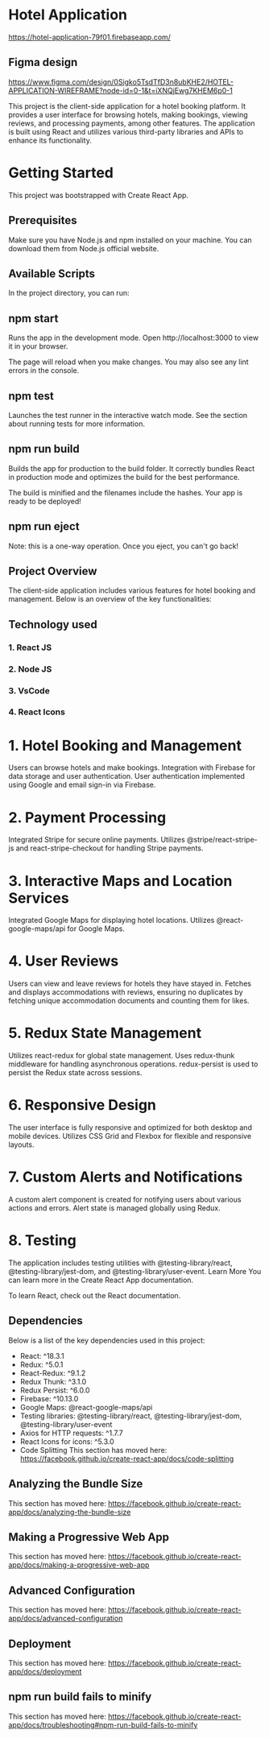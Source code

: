 # Hotel Application
https://hotel-application-79f01.firebaseapp.com/

## Figma design
https://www.figma.com/design/0Sigko5TsdTfD3n8ubKHE2/HOTEL-APPLICATION-WIREFRAME?node-id=0-1&t=iXNQjEwg7KHEM6p0-1

This project is the client-side application for a hotel booking platform. It provides a user interface for browsing hotels, making bookings, viewing reviews, and processing payments, among other features. The application is built using React and utilizes various third-party libraries and APIs to enhance its functionality.

# Getting Started
This project was bootstrapped with Create React App.

## Prerequisites
Make sure you have Node.js and npm installed on your machine. You can download them from Node.js official website.

## Available Scripts
In the project directory, you can run:

## npm start
Runs the app in the development mode.
Open http://localhost:3000 to view it in your browser.

The page will reload when you make changes.
You may also see any lint errors in the console.

## npm test
Launches the test runner in the interactive watch mode.
See the section about running tests for more information.

## npm run build
Builds the app for production to the build folder.
It correctly bundles React in production mode and optimizes the build for the best performance.

The build is minified and the filenames include the hashes.
Your app is ready to be deployed!

## npm run eject
Note: this is a one-way operation. Once you eject, you can't go back!

## Project Overview
The client-side application includes various features for hotel booking and management. Below is an overview of the key functionalities:

## Technology used
### 1. React JS
### 2. Node JS
### 3. VsCode
### 4. React Icons

# 1. Hotel Booking and Management
Users can browse hotels and make bookings.
Integration with Firebase for data storage and user authentication.
User authentication implemented using Google and email sign-in via Firebase.

# 2. Payment Processing
Integrated Stripe for secure online payments.
Utilizes @stripe/react-stripe-js and react-stripe-checkout for handling Stripe payments.

# 3. Interactive Maps and Location Services
Integrated Google Maps for displaying hotel locations.
Utilizes @react-google-maps/api for Google Maps.


# 4. User Reviews
Users can view and leave reviews for hotels they have stayed in.
Fetches and displays accommodations with reviews, ensuring no duplicates by fetching unique accommodation documents and counting them for likes.

# 5. Redux State Management
Utilizes react-redux for global state management.
Uses redux-thunk middleware for handling asynchronous operations.
redux-persist is used to persist the Redux state across sessions.

# 6. Responsive Design
The user interface is fully responsive and optimized for both desktop and mobile devices.
Utilizes CSS Grid and Flexbox for flexible and responsive layouts.

# 7. Custom Alerts and Notifications
A custom alert component is created for notifying users about various actions and errors.
Alert state is managed globally using Redux.

# 8. Testing
The application includes testing utilities with @testing-library/react, @testing-library/jest-dom, and @testing-library/user-event.
Learn More
You can learn more in the Create React App documentation.

To learn React, check out the React documentation.

## Dependencies
Below is a list of the key dependencies used in this project:

* React: ^18.3.1
* Redux: ^5.0.1
* React-Redux: ^9.1.2
* Redux Thunk: ^3.1.0
* Redux Persist: ^6.0.0
* Firebase: ^10.13.0
* Google Maps: @react-google-maps/api
* Testing libraries: @testing-library/react, @testing-library/jest-dom, @testing-library/user-event
* Axios for HTTP requests: ^1.7.7
* React Icons for icons: ^5.3.0
* Code Splitting
  This section has moved here: https://facebook.github.io/create-react-app/docs/code-splitting

## Analyzing the Bundle Size
This section has moved here: https://facebook.github.io/create-react-app/docs/analyzing-the-bundle-size

## Making a Progressive Web App
This section has moved here: https://facebook.github.io/create-react-app/docs/making-a-progressive-web-app

## Advanced Configuration
This section has moved here: https://facebook.github.io/create-react-app/docs/advanced-configuration

## Deployment
This section has moved here: https://facebook.github.io/create-react-app/docs/deployment

## npm run build fails to minify
This section has moved here: https://facebook.github.io/create-react-app/docs/troubleshooting#npm-run-build-fails-to-minify
